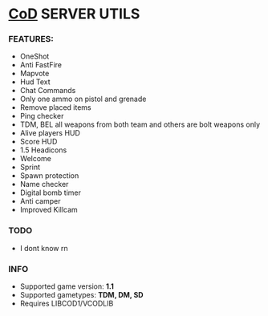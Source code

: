 # [CoD](https://en.wikipedia.org/wiki/Call_of_Duty_(video_game)) SERVER UTILS


### FEATURES:
- OneShot 
- Anti FastFire
- Mapvote
- Hud Text
- Chat Commands
- Only one ammo on pistol and grenade
- Remove placed items
- Ping checker
- TDM, BEL all weapons from both team and others are bolt weapons only
- Alive players HUD
- Score HUD
- 1.5 Headicons
- Welcome
- Sprint
- Spawn protection
- Name checker
- Digital bomb timer
- Anti camper
- Improved Killcam

### TODO
- I dont know rn

### INFO
- Supported game version: **1.1**
- Supported gametypes: **TDM, DM, SD**
- Requires LIBCOD1/VCODLIB